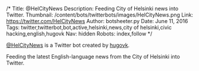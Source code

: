 /*
Title: @HelCityNews
Description: Feeding City of Helsinki news into Twitter.
Thumbnail: /content/bots/twitterbots/images/HelCityNews.png
Link: https://twitter.com/HelCityNews
Author: botsheeter.py
Date: June 11, 2016
Tags: twitter,twitterbot,bot,active,helsinki,news,city of helsinki,civic hacking,english,hugovk
Nav: hidden
Robots: index,follow
*/

[@HelCityNews](https://twitter.com/HelCityNews) is a Twitter bot created by [hugovk](https://twitter.com/hugovk). 

Feeding the latest English-language news from the City of Helsinki into Twitter.

